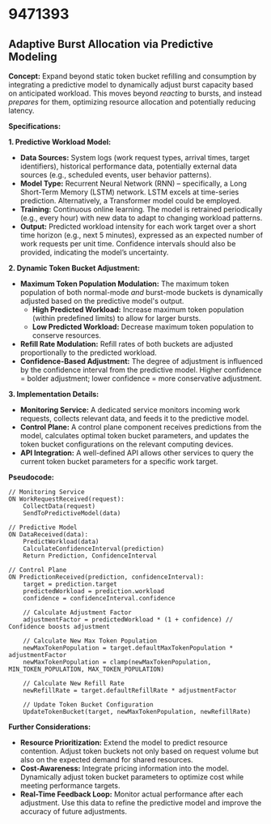 # 9471393

## Adaptive Burst Allocation via Predictive Modeling

**Concept:** Expand beyond static token bucket refilling and consumption by integrating a predictive model to dynamically adjust burst capacity based on anticipated workload. This moves beyond *reacting* to bursts, and instead *prepares* for them, optimizing resource allocation and potentially reducing latency.

**Specifications:**

**1. Predictive Workload Model:**

*   **Data Sources:** System logs (work request types, arrival times, target identifiers), historical performance data, potentially external data sources (e.g., scheduled events, user behavior patterns).
*   **Model Type:**  Recurrent Neural Network (RNN) – specifically, a Long Short-Term Memory (LSTM) network. LSTM excels at time-series prediction.  Alternatively, a Transformer model could be employed.
*   **Training:** Continuous online learning. The model is retrained periodically (e.g., every hour) with new data to adapt to changing workload patterns.
*   **Output:** Predicted workload intensity for each work target over a short time horizon (e.g., next 5 minutes), expressed as an expected number of work requests per unit time.  Confidence intervals should also be provided, indicating the model’s uncertainty.

**2. Dynamic Token Bucket Adjustment:**

*   **Maximum Token Population Modulation:**  The maximum token population of both normal-mode *and* burst-mode buckets is dynamically adjusted based on the predictive model's output.
    *   **High Predicted Workload:** Increase maximum token population (within predefined limits) to allow for larger bursts.
    *   **Low Predicted Workload:** Decrease maximum token population to conserve resources.
*   **Refill Rate Modulation:**  Refill rates of both buckets are adjusted proportionally to the predicted workload.
*   **Confidence-Based Adjustment:**  The degree of adjustment is influenced by the confidence interval from the predictive model.  Higher confidence = bolder adjustment; lower confidence = more conservative adjustment.

**3. Implementation Details:**

*   **Monitoring Service:** A dedicated service monitors incoming work requests, collects relevant data, and feeds it to the predictive model.
*   **Control Plane:** A control plane component receives predictions from the model, calculates optimal token bucket parameters, and updates the token bucket configurations on the relevant computing devices.
*   **API Integration:** A well-defined API allows other services to query the current token bucket parameters for a specific work target.

**Pseudocode:**

```
// Monitoring Service
ON WorkRequestReceived(request):
    CollectData(request)
    SendToPredictiveModel(data)

// Predictive Model
ON DataReceived(data):
    PredictWorkload(data)
    CalculateConfidenceInterval(prediction)
    Return Prediction, ConfidenceInterval

// Control Plane
ON PredictionReceived(prediction, confidenceInterval):
    target = prediction.target
    predictedWorkload = prediction.workload
    confidence = confidenceInterval.confidence

    // Calculate Adjustment Factor
    adjustmentFactor = predictedWorkload * (1 + confidence) // Confidence boosts adjustment

    // Calculate New Max Token Population
    newMaxTokenPopulation = target.defaultMaxTokenPopulation * adjustmentFactor
    newMaxTokenPopulation = clamp(newMaxTokenPopulation, MIN_TOKEN_POPULATION, MAX_TOKEN_POPULATION)

    // Calculate New Refill Rate
    newRefillRate = target.defaultRefillRate * adjustmentFactor

    // Update Token Bucket Configuration
    UpdateTokenBucket(target, newMaxTokenPopulation, newRefillRate)
```

**Further Considerations:**

*   **Resource Prioritization:** Extend the model to predict resource contention. Adjust token buckets not only based on request volume but also on the expected demand for shared resources.
*   **Cost-Awareness:** Integrate pricing information into the model. Dynamically adjust token bucket parameters to optimize cost while meeting performance targets.
*   **Real-Time Feedback Loop:**  Monitor actual performance after each adjustment.  Use this data to refine the predictive model and improve the accuracy of future adjustments.